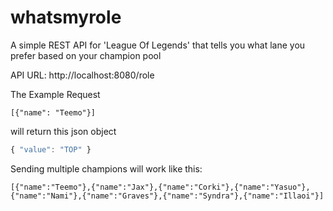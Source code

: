 # whatsmyrole
A simple REST API for 'League Of Legends' that tells you what lane you prefer based on your champion pool

API URL: http://localhost:8080/role

The Example Request
```
[{"name": "Teemo"}]
```
will return this json object
```javascript
{ "value": "TOP" }
```
Sending multiple champions will work like this:
```
[{"name":"Teemo"},{"name":"Jax"},{"name":"Corki"},{"name":"Yasuo"},{"name":"Nami"},{"name":"Graves"},{"name":"Syndra"},{"name":"Illaoi"}]
```
